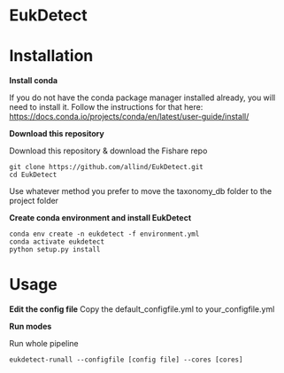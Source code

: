 # EukDetect

# Installation

**Install conda**

If you do not have the conda package manager installed already, you will need to install it. Follow the instructions for that here: https://docs.conda.io/projects/conda/en/latest/user-guide/install/

**Download this repository**

Download this repository & download the Fishare repo
```
git clone https://github.com/allind/EukDetect.git
cd EukDetect
```
Use whatever method you prefer to move the taxonomy_db folder to the project folder

**Create conda environment and install EukDetect**
```
conda env create -n eukdetect -f environment.yml
conda activate eukdetect
python setup.py install
```

# Usage

**Edit the config file**
Copy the default_configfile.yml to your_configfile.yml

**Run modes**

Run whole pipeline
```
eukdetect-runall --configfile [config file] --cores [cores]
```
